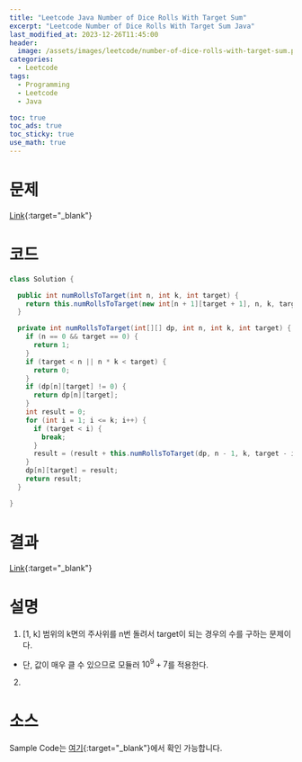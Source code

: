 ```yaml
---
title: "Leetcode Java Number of Dice Rolls With Target Sum"
excerpt: "Leetcode Number of Dice Rolls With Target Sum Java"
last_modified_at: 2023-12-26T11:45:00
header:
  image: /assets/images/leetcode/number-of-dice-rolls-with-target-sum.png
categories:
  - Leetcode
tags:
  - Programming
  - Leetcode
  - Java

toc: true
toc_ads: true
toc_sticky: true
use_math: true
---
```

# 문제
[Link](https://leetcode.com/problems/number-of-dice-rolls-with-target-sum){:target="_blank"}

# 코드
```java
class Solution {

  public int numRollsToTarget(int n, int k, int target) {
    return this.numRollsToTarget(new int[n + 1][target + 1], n, k, target);
  }

  private int numRollsToTarget(int[][] dp, int n, int k, int target) {
    if (n == 0 && target == 0) {
      return 1;
    }
    if (target < n || n * k < target) {
      return 0;
    }
    if (dp[n][target] != 0) {
      return dp[n][target];
    }
    int result = 0;
    for (int i = 1; i <= k; i++) {
      if (target < i) {
        break;
      }
      result = (result + this.numRollsToTarget(dp, n - 1, k, target - i) % 1000000007) % 1000000007;
    }
    dp[n][target] = result;
    return result;
  }

}
```

# 결과
[Link](https://leetcode.com/problems/number-of-dice-rolls-with-target-sum/submissions/1128529662/){:target="_blank"}

# 설명
1. [1, k] 범위의 k면의 주사위를 n번 돌려서 target이 되는 경우의 수를 구하는 문제이다.
- 단, 값이 매우 클 수 있으므로 모듈러 $10^9 + 7$를 적용한다.

2. 

# 소스
Sample Code는 [여기](https://github.com/GracefulSoul/leetcode/blob/master/src/main/java/gracefulsoul/problems/NumberOfDiceRollsWithTargetSum.java){:target="_blank"}에서 확인 가능합니다.